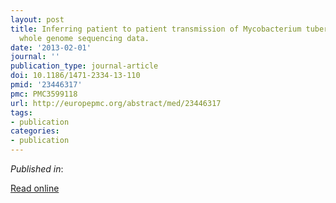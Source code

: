 ```yaml
---
layout: post
title: Inferring patient to patient transmission of Mycobacterium tuberculosis from
  whole genome sequencing data.
date: '2013-02-01'
journal: ''
publication_type: journal-article
doi: 10.1186/1471-2334-13-110
pmid: '23446317'
pmc: PMC3599118
url: http://europepmc.org/abstract/med/23446317
tags:
- publication
categories:
- publication
---
```


*Published in*: 

[Read online](http://europepmc.org/abstract/med/23446317)


